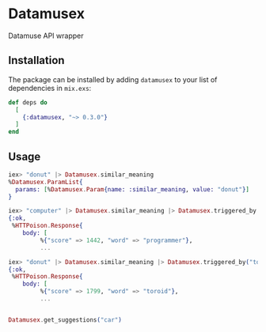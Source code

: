 # Datamusex

Datamuse API wrapper

## Installation

The package can be installed
by adding `datamusex` to your list of dependencies in `mix.exs`:

```elixir
def deps do
  [
    {:datamusex, "~> 0.3.0"}
  ]
end
```

## Usage

```elixir
iex> "donut" |> Datamusex.similar_meaning
%Datamusex.ParamList{
  params: [%Datamusex.Param{name: :similar_meaning, value: "donut"}]
}

iex> "computer" |> Datamusex.similar_meaning |> Datamusex.triggered_by |> Datamusex.get_words
{:ok,
 %HTTPoison.Response{
    body: [
         %{"score" => 1442, "word" => "programmer"},
         ...

iex> "donut" |> Datamusex.similar_meaning |> Datamusex.triggered_by("torus") |> Datamusex.get_words
{:ok,
 %HTTPoison.Response{
    body: [
         %{"score" => 1799, "word" => "toroid"},
         ...


Datamusex.get_suggestions("car")
```


